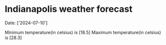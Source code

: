 # Indianapolis weather forecast 
Date: ['2024-07-10'] 

Minimum temperature(in celsius) is [18.5] 
Maximum temperature(in celsius) is [28.3]
